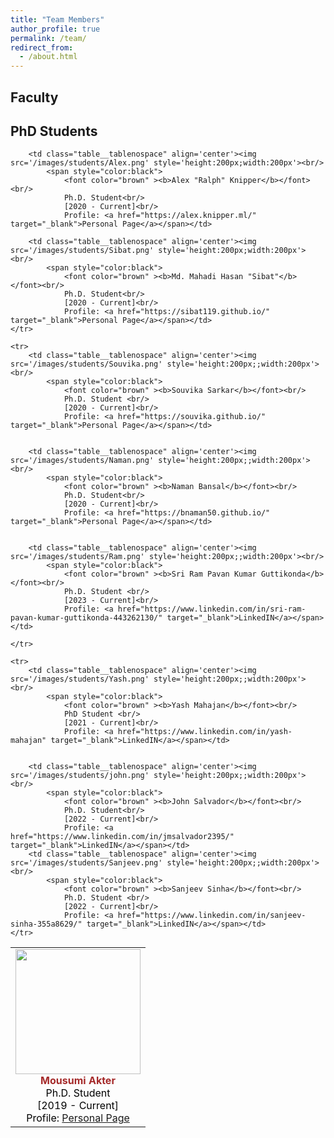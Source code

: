 ```yaml
---
title: "Team Members"
author_profile: true
permalink: /team/
redirect_from: 
  - /about.html
---
```

## Faculty

<h2>PhD Students</h2>
<table class="table__tablenospace">
	<tr>
		<td class="table__tablenospace" align='center'><img src='/images/students/mousumi.png' style='height:200px;;width:200px'><br/>
			<span style="color:black"> 
				<font color="brown" ><b>Mousumi Akter</b></font><br/>
				Ph.D. Student <br/>
				[2019 - Current]<br/>
				Profile: <a href="https://sites.google.com/view/mousumi-akter" target="_blank">Personal Page</a></span></td>

		<td class="table__tablenospace" align='center'><img src='/images/students/Alex.png' style='height:200px;width:200px'><br/>
			<span style="color:black"> 
				<font color="brown" ><b>Alex "Ralph" Knipper</b></font><br/>
				Ph.D. Student<br/>
				[2020 - Current]<br/>
				Profile: <a href="https://alex.knipper.ml/" target="_blank">Personal Page</a></span></td>

		<td class="table__tablenospace" align='center'><img src='/images/students/Sibat.png' style='height:200px;width:200px'><br/>
			<span style="color:black"> 
				<font color="brown" ><b>Md. Mahadi Hasan "Sibat"</b></font><br/>
				Ph.D. Student<br/> 
				[2020 - Current]<br/>
				Profile: <a href="https://sibat119.github.io/" target="_blank">Personal Page</a></span></td>
 	</tr>

 	<tr>
 		<td class="table__tablenospace" align='center'><img src='/images/students/Souvika.png' style='height:200px;;width:200px'><br/>
			<span style="color:black"> 
				<font color="brown" ><b>Souvika Sarkar</b></font><br/>
				Ph.D. Student <br/>
				[2020 - Current]<br/>
				Profile: <a href="https://souvika.github.io/" target="_blank">Personal Page</a></span></td>


		<td class="table__tablenospace" align='center'><img src='/images/students/Naman.png' style='height:200px;;width:200px'><br/>
			<span style="color:black"> 
				<font color="brown" ><b>Naman Bansal</b></font><br/>
				Ph.D. Student<br/>
				[2020 - Current]<br/>
				Profile: <a href="https://bnaman50.github.io/" target="_blank">Personal Page</a></span></td>


		<td class="table__tablenospace" align='center'><img src='/images/students/Ram.png' style='height:200px;;width:200px'><br/>
			<span style="color:black"> 
				<font color="brown" ><b>Sri Ram Pavan Kumar Guttikonda</b></font><br/>
				Ph.D. Student <br/>
				[2023 - Current]<br/>
				Profile: <a href="https://www.linkedin.com/in/sri-ram-pavan-kumar-guttikonda-443262130/" target="_blank">LinkedIN</a></span></td>
	
	</tr>
		
	<tr>
		<td class="table__tablenospace" align='center'><img src='/images/students/Yash.png' style='height:200px;;width:200px'><br/>
			<span style="color:black"> 
				<font color="brown" ><b>Yash Mahajan</b></font><br/>
				PhD Student <br/>
				[2021 - Current]<br/>
				Profile: <a href="https://www.linkedin.com/in/yash-mahajan" target="_blank">LinkedIN</a></span></td>


		<td class="table__tablenospace" align='center'><img src='/images/students/john.png' style='height:200px;;width:200px'><br/>
			<span style="color:black"> 
				<font color="brown" ><b>John Salvador</b></font><br/>
				Ph.D. Student<br/>
				[2022 - Current]<br/>
				Profile: <a href="https://www.linkedin.com/in/jmsalvador2395/" target="_blank">LinkedIN</a></span></td>
		<td class="table__tablenospace" align='center'><img src='/images/students/Sanjeev.png' style='height:200px;;width:200px'><br/>
			<span style="color:black"> 
				<font color="brown" ><b>Sanjeev Sinha</b></font><br/>
				Ph.D. Student <br/>
				[2022 - Current]<br/>
				Profile: <a href="https://www.linkedin.com/in/sanjeev-sinha-355a8629/" target="_blank">LinkedIN</a></span></td>
	</tr>
	
</table>
